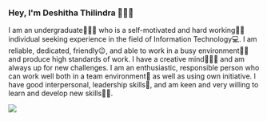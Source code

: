 ### Hey, I'm Deshitha Thilindra 👨🏻‍💻

I am an undergraduate👨🏻‍🎓 who is a self-motivated and hard working🧗🏻 individual seeking experience in the field of Information Technology💻. I am reliable, dedicated, friendly😉, and able to work in a busy environment🙇🏻 and produce high standards of work. I have a creative mind👨🏻‍🎨 and am always up for new challenges. I am an enthusiastic, responsible person who can work well both in a team environment🤪 as well as using own initiative. I have good interpersonal, leadership skills🤗, and am keen and very willing to learn and develop new skills🕵🏻.

<img src="https://github-readme-stats.vercel.app/api?username=ddthilindra&&show_icons=true&title_color=ffffff&icon_color=bb2acf&text_color=daf7dc&bg_color=151515">
